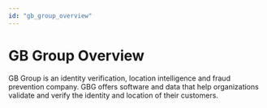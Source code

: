 ```yaml
---
id: "gb_group_overview"
---
```


# GB Group Overview

GB Group is an identity verification, location intelligence and fraud prevention company. GBG offers software and data that help organizations validate and verify the identity and location of their customers.